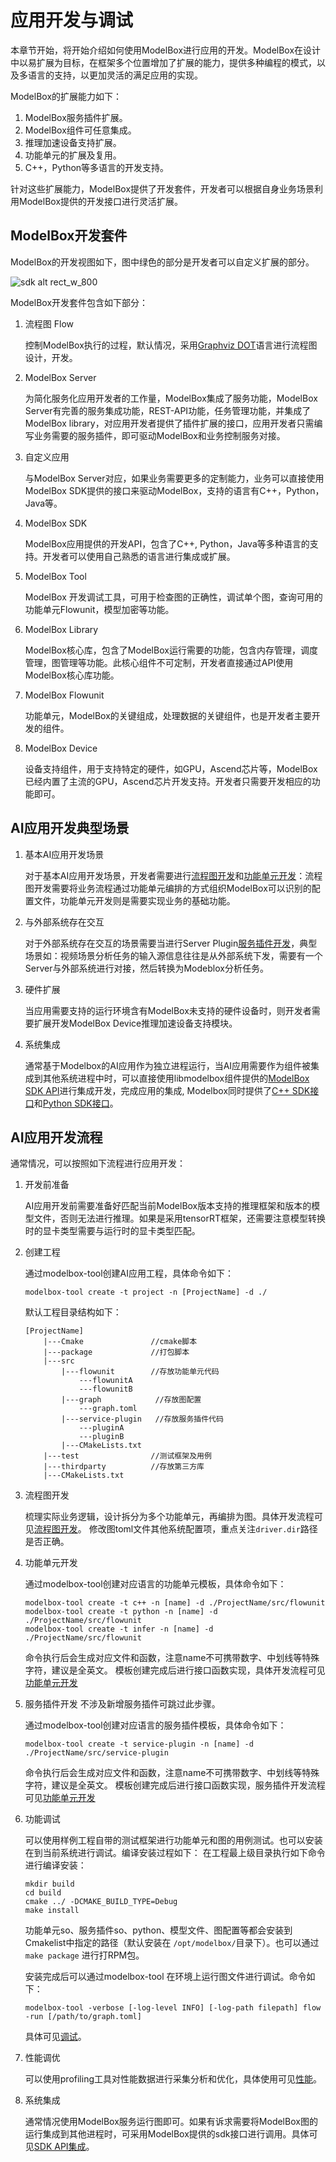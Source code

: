 # 应用开发与调试

本章节开始，将开始介绍如何使用ModelBox进行应用的开发。ModelBox在设计中以易扩展为目标，在框架多个位置增加了扩展的能力，提供多种编程的模式，以及多语言的支持，以更加灵活的满足应用的实现。

ModelBox的扩展能力如下：

1. ModelBox服务插件扩展。
1. ModelBox组件可任意集成。
1. 推理加速设备支持扩展。
1. 功能单元的扩展及复用。
1. C++，Python等多语言的开发支持。

针对这些扩展能力，ModelBox提供了开发套件，开发者可以根据自身业务场景利用ModelBox提供的开发接口进行灵活扩展。

## ModelBox开发套件

ModelBox的开发视图如下，图中绿色的部分是开发者可以自定义扩展的部分。

![sdk alt rect_w_800](../assets/images/figure/develop/sdk.png)

ModelBox开发套件包含如下部分：

1. 流程图 Flow

    控制ModelBox执行的过程，默认情况，采用[Graphviz DOT](https://www.graphviz.org/pdf/dotguide.pdf)语言进行流程图设计，开发。

2. ModelBox Server

    为简化服务化应用开发者的工作量，ModelBox集成了服务功能，ModelBox Server有完善的服务集成功能，REST-API功能，任务管理功能，并集成了ModelBox library，对应用开发者提供了插件扩展的接口，应用开发者只需编写业务需要的服务插件，即可驱动ModelBox和业务控制服务对接。

3. 自定义应用

    与ModelBox Server对应，如果业务需要更多的定制能力，业务可以直接使用ModelBox SDK提供的接口来驱动ModelBox，支持的语言有C++，Python，Java等。

4. ModelBox SDK

    ModelBox应用提供的开发API，包含了C++, Python，Java等多种语言的支持。开发者可以使用自己熟悉的语言进行集成或扩展。

5. ModelBox Tool

    ModelBox 开发调试工具，可用于检查图的正确性，调试单个图，查询可用的功能单元Flowunit，模型加密等功能。

6. ModelBox Library

    ModelBox核心库，包含了ModelBox运行需要的功能，包含内存管理，调度管理，图管理等功能。此核心组件不可定制，开发者直接通过API使用ModelBox核心库功能。

7. ModelBox Flowunit

    功能单元，ModelBox的关键组成，处理数据的关键组件，也是开发者主要开发的组件。

8. ModelBox Device

    设备支持组件，用于支持特定的硬件，如GPU，Ascend芯片等，ModelBox已经内置了主流的GPU，Ascend芯片开发支持。开发者只需要开发相应的功能即可。

## AI应用开发典型场景

1. 基本AI应用开发场景

   对于基本AI应用开发场景，开发者需要进行[流程图开发](flow/flow.md)和[功能单元开发](flowunit/flowunit.md)：流程图开发需要将业务流程通过功能单元编排的方式组织ModelBox可以识别的配置文件，功能单元开发则是需要实现业务的基础功能。

1. 与外部系统存在交互

   对于外部系统存在交互的场景需要当进行Server Plugin[服务插件开发](service-plugin/service-plugin.md)，典型场景如：视频场景分析任务的输入源信息往往是从外部系统下发，需要有一个Server与外部系统进行对接，然后转换为Modeblox分析任务。

1. 硬件扩展

   当应用需要支持的运行环境含有ModelBox未支持的硬件设备时，则开发者需要扩展开发ModelBox Device推理加速设备支持模块。

1. 系统集成

   通常基于Modelbox的AI应用作为独立进程运行，当AI应用需要作为组件被集成到其他系统进程中时，可以直接使用libmodelbox组件提供的[ModelBox SDK API](sdk/sdk.md)进行集成开发，完成应用的集成, Modelbox同时提供了[C++ SDK接口](sdk/c++.md)和[Python SDK接口](sdk/python.md)。

## AI应用开发流程

通常情况，可以按照如下流程进行应用开发：

1. 开发前准备

    AI应用开发前需要准备好匹配当前ModelBox版本支持的推理框架和版本的模型文件，否则无法进行推理。如果是采用tensorRT框架，还需要注意模型转换时的显卡类型需要与运行时的显卡类型匹配。

1. 创建工程

    通过modelbox-tool创建AI应用工程，具体命令如下：

    ```shell
    modelbox-tool create -t project -n [ProjectName] -d ./
    ```

    默认工程目录结构如下：

    ```shell
    [ProjectName]
        |---Cmake               //cmake脚本
        |---package             //打包脚本
        |---src
            |---flowunit        //存放功能单元代码
                ---flowunitA
                ---flowunitB
            |---graph            //存放图配置
                ---graph.toml
            |---service-plugin   //存放服务插件代码
                ---pluginA
                ---pluginB
            |---CMakeLists.txt
        |---test                //测试框架及用例
        |---thirdparty          //存放第三方库
        |---CMakeLists.txt
    ```

1. 流程图开发

    梳理实际业务逻辑，设计拆分为多个功能单元，再编排为图。具体开发流程可见[流程图开发](flow/flow.md)。
    修改图toml文件其他系统配置项，重点关注`driver.dir`路径是否正确。

1. 功能单元开发

    通过modelbox-tool创建对应语言的功能单元模板，具体命令如下：

    ```shell
    modelbox-tool create -t c++ -n [name] -d ./ProjectName/src/flowunit
    modelbox-tool create -t python -n [name] -d ./ProjectName/src/flowunit
    modelbox-tool create -t infer -n [name] -d ./ProjectName/src/flowunit
    ```

    命令执行后会生成对应文件和函数，注意name不可携带数字、中划线等特殊字符，建议是全英文。
    模板创建完成后进行接口函数实现，具体开发流程可见[功能单元开发](flowunit/flowunit.md)

1. 服务插件开发
    不涉及新增服务插件可跳过此步骤。

    通过modelbox-tool创建对应语言的服务插件模板，具体命令如下：

    ```shell
    modelbox-tool create -t service-plugin -n [name] -d ./ProjectName/src/service-plugin
    ```

    命令执行后会生成对应文件和函数，注意name不可携带数字、中划线等特殊字符，建议是全英文。
    模板创建完成后进行接口函数实现，服务插件开发流程可见[功能单元开发](service-plugin/service-plugin.md)

1. 功能调试

    可以使用样例工程自带的测试框架进行功能单元和图的用例测试。也可以安装在到当前系统进行调试。编译安装过程如下：
    在工程最上级目录执行如下命令进行编译安装：

    ```shell
    mkdir build
    cd build
    cmake ../ -DCMAKE_BUILD_TYPE=Debug
    make install
    ```

    功能单元so、服务插件so、python、模型文件、图配置等都会安装到Cmakelist中指定的路径（默认安装在 `/opt/modelbox/`目录下）。也可以通过 `make package` 进行打RPM包。

    安装完成后可以通过modelbox-tool 在环境上运行图文件进行调试。命令如下：

    ```shell
    modelbox-tool -verbose [-log-level INFO] [-log-path filepath] flow -run [/path/to/graph.toml]
    ```

    具体可见[调试](debug/code-debug.md)。

1. 性能调优

   可以使用profiling工具对性能数据进行采集分析和优化，具体使用可见[性能](debug/profiling.md)。

1. 系统集成

   通常情况使用ModelBox服务运行图即可。如果有诉求需要将ModelBox图的运行集成到其他进程时，可采用ModelBox提供的sdk接口进行调用。具体可见[SDK API集成](sdk/sdk.md)。  
